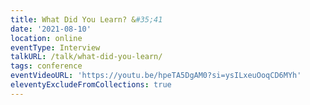 ```yaml
---
title: What Did You Learn? &#35;41
date: '2021-08-10'
location: online
eventType: Interview
talkURL: /talk/what-did-you-learn/
tags: conference
eventVideoURL: 'https://youtu.be/hpeTA5DgAM0?si=ysILxeuOoqCD6MYh'
eleventyExcludeFromCollections: true
---
```

